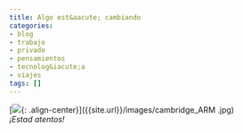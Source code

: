 ```yaml
---
title: Algo est&aacute; cambiando
categories:
- blog
- trabajo
- privado
- pensamientos
- tecnolog&iacute;a
- viajes
tags: []
---
```

[![]({{site.url}}/images/cambridge_ARM.jpg){: .align-center}]({{site.url}}/images/cambridge_ARM
.jpg)[  
]({{site.url}}/images/cambridge_ARM.jpg)_¡Estad atentos!_

